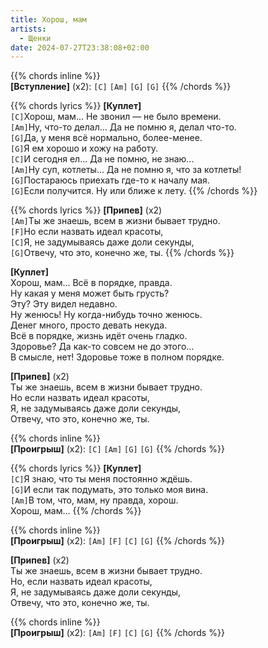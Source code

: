 ```yaml
---
title: Хорош, мам
artists: 
  - Щенки
date: 2024-07-27T23:38:08+02:00
---
```


{{% chords inline %}}  
**[Вступление]** (х2): `[C]` `[Am]` `[G]` `[G]`
{{% /chords %}}

{{% chords lyrics %}}
**[Куплет]**  
`[C]`Хорош, мам... Не звонил — не было времени.  
`[Am]`Ну, что-то делал... Да не помню я, делал что-то.  
`[G]`Да, у меня всё нормально, более-менее.  
`[G]`Я ем хорошо и хожу на работу.  
`[C]`И сегодня ел... Да не помню, не знаю...  
`[Am]`Ну суп, котлеты... Да не помню я, что за котлеты!  
`[G]`Постараюсь приехать где-то к началу мая.  
`[G]`Если получится. Ну или ближе к лету.
{{% /chords %}}

{{% chords lyrics %}}
**[Припев]** (х2)  
`[Am]`Ты же знаешь, всем в жизни бывает трудно.  
`[F]`Но если назвать идеал красоты,  
`[C]`Я, не задумываясь даже доли секунды,  
`[G]`Отвечу, что это, конечно же, ты.
{{% /chords %}}

**[Куплет]**  
Хорош, мам... Всё в порядке, правда.  
Ну какая у меня может быть грусть?  
Эту? Эту видел недавно.  
Ну женюсь! Ну когда-нибудь точно женюсь.  
Денег много, просто девать некуда.  
Всё в порядке, жизнь идёт очень гладко.  
Здоровье? Да как-то совсем не до этого...  
В смысле, нет! Здоровье тоже в полном порядке.

**[Припев]** (х2)  
Ты же знаешь, всем в жизни бывает трудно.  
Но если назвать идеал красоты,  
Я, не задумываясь даже доли секунды,  
Отвечу, что это, конечно же, ты.

{{% chords inline %}}  
**[Проигрыш]** (х2): `[C]` `[Am]` `[G]` `[G]`
{{% /chords %}}

{{% chords lyrics %}}
**[Куплет]**  
`[C]`Я знаю, что ты меня постоянно ждёшь.  
`[G]`И если так подумать, это только моя вина.  
`[Am]`В том, что, мам, ну правда, хорош.  
Хорош, мам...
{{% /chords %}}

{{% chords inline %}}  
**[Проигрыш]** (х2): `[Am]` `[F]` `[C]` `[G]`
{{% /chords %}}

**[Припев]** (х2)  
Ты же знаешь, всем в жизни бывает трудно.  
Но, если назвать идеал красоты,  
Я, не задумываясь даже доли секунды,  
Отвечу, что это, конечно же, ты.

{{% chords inline %}}  
**[Проигрыш]** (х2): `[Am]` `[F]` `[C]` `[G]`
{{% /chords %}}
